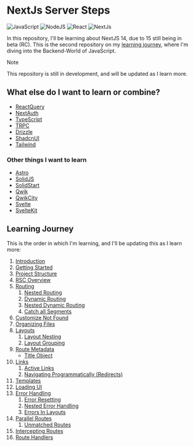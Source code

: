 # NextJs Server Steps

![JavaScript](https://img.shields.io/badge/JavaScript-031321?style=for-the-badge&logo=javascript&logoColor=yellow)
![NodeJS](https://img.shields.io/badge/NodeJS-031321?style=for-the-badge&logo=node.js&logoColor=green)
![React](https://img.shields.io/badge/React-031321?style=for-the-badge&logo=react&logoColor=61DAFB)
![NextJs](https://img.shields.io/badge/Next.js-031321?logo=nextdotjs&logoColor=fff&style=for-the-badge)

In this repository, I'll be learning about NextJS 14, due to 15 still being in beta (RC).
This is the second repository on my [learning journey](https://github.com/Neonsy/React-First-Steps), where I'm diving into the Backend-World of JavaScript.

> [!NOTE]
> This repository is still in development, and will be updated as I learn more.

## What else do I want to learn or combine?

-   [ReactQuery](https://github.com/TanStack/query)
-   [NextAuth](https://github.com/nextauthjs/next-auth)
-   [TypeScript](https://github.com/microsoft/TypeScript)
-   [TRPC](https://github.com/trpc/trpc)
-   [Drizzle](https://github.com/drizzle-team/drizzle-orm)
-   [ShadcnUI](https://github.com/shadcn-ui/ui)
-   [Tailwind](https://github.com/tailwindlabs/tailwindcss)

### Other things I want to learn

-   [Astro](https://github.com/withastro/astro)
-   [SolidJS](https://github.com/solidjs/solid)
-   [SolidStart](https://github.com/solidjs/solid-start)
-   [Qwik](https://github.com/BuilderIO/qwik)
-   [QwikCity](https://qwik.dev/docs/qwikcity/)
-   [Svelte](https://github.com/sveltejs/svelte)
-   [SvelteKit](https://github.com/sveltejs/kit)

## Learning Journey

This is the order in which I'm learning, and I'll be updating this as I learn more:

1. [Introduction](/Notes/01-Introduction.md)
2. [Getting Started](/Notes/02-Getting-Started.md)
3. [Project Structure](/Notes/03-Project-Structure.md)
4. [RSC Overview](/Notes/04-RSC-Overview.md)
5. [Routing](/Notes/05-Routing.md)
    1. [Nested Routing](/Notes/06-Nested-Routing.md)
    2. [Dynamic Routing](/Notes/07-Dynamic-Routing.md)
    3. [Nested Dynamic Routing](/Notes/08-Nested-Dynamic-Routing.md)
    4. [Catch all Segments](/Notes/09-Catch-All-Segments.md)
6. [Customize Not Found](/Notes/10-Customize-Not-Found.md)
7. [Organizing Files](/Notes/11-Organizing-Files.md)
8. [Layouts](/Notes/12-Layouts.md)
    1. [Layout Nesting](/Notes/13-Layout-Nesting.md)
    2. [Layout Grouping](/Notes/14-Layout-Groups.md)
9. [Route Metadata](/Notes/15-Route-Metadata.md)
    - [Title Object](/Notes/16-Title-Object.md)
10. [Links](/Notes/17-Links.md)
    1. [Active Links](/Notes/18-Active-Links.md)
    2. [Navigating Programmatically (Redirects)](/Notes/19-Navigating-Programmatically.md)
11. [Templates](/Notes/20-Templates.md)
12. [Loading UI](/Notes/21-Loading-UI.md)
13. [Error Handling](/Notes/22-Error-Handling.md)
    1. [Error Resetting](/Notes/23-Error-Resetting.md)
    2. [Nested Error Handling](/Notes/24-Nested-Error-Handling.md)
    3. [Errors In Layouts](/Notes/25-Errors-In-Layouts.md)
14. [Parallel Routes](/Notes/26-Parallel-Routes.md)
    1. [Unmatched Routes](/Notes/27-Unmatched-Routes.md)
15. [Intercepting Routes](/Notes/28-Intercepting-Routes.md)
16. [Route Handlers](/Notes/29-Route-Handlers.md)
